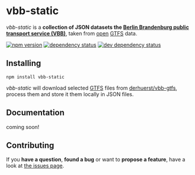 # vbb-static

*vbb-static* is a **collection of JSON datasets the [Berlin Brandenburg public transport service (VBB)](http://www.vbb.de/)**, taken from [open](https://github.com/derhuerst/vbb-gtfs) [GTFS](https://developers.google.com/transit/gtfs/) data.

[![npm version](https://img.shields.io/npm/v/vbb-static.svg)](https://www.npmjs.com/package/vbb-static)
[![dependency status](https://img.shields.io/david/derhuerst/vbb-static.svg)](https://david-dm.org/derhuerst/vbb-static)
[![dev dependency status](https://img.shields.io/david/dev/derhuerst/vbb-static.svg)](https://david-dm.org/derhuerst/vbb-static#info=devDependencies)



## Installing

```shell
npm install vbb-static
```

*vbb-static* will download selected [GTFS](https://developers.google.com/transit/gtfs/) files from [derhuerst/vbb-gtfs](https://github.com/derhuerst/vbb-gtfs), process them and store it them locally in JSON files.



## Documentation

coming soon!



## Contributing

If you **have a question**, **found a bug** or want to **propose a feature**, have a look at [the issues page](https://github.com/derhuerst/vbb-static/issues).
